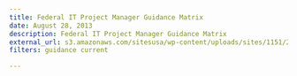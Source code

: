 ```yaml
---
title: Federal IT Project Manager Guidance Matrix
date: August 28, 2013
description: Federal IT Project Manager Guidance Matrix
external_url: s3.amazonaws.com/sitesusa/wp-content/uploads/sites/1151/2016/10/Federal-IT-PM-Guidance-Matrix2.ppt
filters: guidance current

---
```

